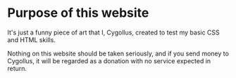 # Purpose of this website

It's just a funny piece of art that I, Cygollus, created to test my basic CSS and HTML skills. 

Nothing on this website should be taken seriously, and if you send money to Cygollus, it will be regarded as a donation with
no service expected in return.

